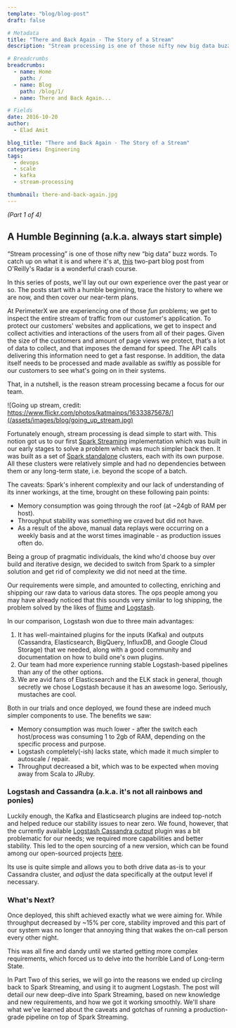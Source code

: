 ```yaml
---
template: "blog/blog-post"
draft: false

# Metadata
title: "There and Back Again - The Story of a Stream"
description: "Stream processing is one of those nifty new big data buzz words. To catch up on what it is and where it’s at, this two-part blog post from O’Reilly’s Radar is a wonderful crash course."

# Breadcrumbs
breadcrumbs:
  - name: Home
    path: /
  - name: Blog
    path: /blog/1/
  - name: There and Back Again...

# Fields
date: 2016-10-20
author:
  - Elad Amit

blog_title: "There and Back Again - The Story of a Stream"
categories: Engineering
tags:
  - devops
  - scale
  - kafka
  - stream-processing

thumbnail: there-and-back-again.jpg
---
```


_(Part 1 of 4)_

## A Humble Beginning (a.k.a. always start simple)

“Stream processing” is one of those nifty new “big data” buzz words. To catch up on what it is and where it's at, [this](https://www.oreilly.com/ideas/the-world-beyond-batch-streaming-101) two-part blog post from O'Reilly's Radar is a wonderful crash course.

In this series of posts, we'll lay out our own experience over the past year or so. The posts start with a humble beginning, trace the history to where we are now, and then cover our near-term plans.

At PerimeterX we are experiencing one of those _fun_ problems; we get to inspect the entire stream of traffic from our customer's application. To protect our customers' websites and applications, we get to inspect and collect activities and interactions of the users from all of their pages. Given the size of the customers and amount of page views we protect, that’s a lot of data to collect, and that imposes the demand for speed. The API calls delivering this information need to get a fast response. In addition, the data itself needs to be processed and made available as swiftly as possible for our customers to see what's going on in their systems.

That, in a nutshell, is the reason stream processing became a focus for our team.

![Going up stream, credit: https://www.flickr.com/photos/katmainps/16333875678/](/assets/images/blog/going_up_stream.jpg)

Fortunately enough, stream processing is dead simple to start with. This notion got us to our first [Spark Streaming](http://spark.apache.org/docs/latest/streaming-programming-guide.html) implementation which was built in our early stages to solve a problem which was much simpler back then. It was built as a set of [Spark standalone](http://spark.apache.org/docs/latest/spark-standalone.html) clusters, each with its own purpose. All these clusters were relatively simple and had no dependencies between them or any long-term state, i.e. beyond the scope of a batch.

The caveats: Spark's inherent complexity and our lack of understanding of its inner workings, at the time, brought on these following pain points:

- Memory consumption was going through the roof (at ~24gb of RAM per host).
- Throughput stability was something we craved but did not have.
- As a result of the above, manual data replays were occurring on a weekly basis and at the worst times imaginable - as production issues often do.

Being a group of pragmatic individuals, the kind who'd choose buy over build and iterative design, we decided to switch from Spark to a simpler solution and get rid of complexity we did not need at the time.

Our requirements were simple, and amounted to collecting, enriching and shipping our raw data to various data stores. The ops people among you may have already noticed that this sounds very similar to log shipping, the problem solved by the likes of [flume](https://flume.apache.org/) and [Logstash](https://www.elastic.co/products/logstash).

In our comparison, Logstash won due to three main advantages:

1. It has well-maintained plugins for the inputs (Kafka) and outputs (Cassandra, Elasticsearch, BigQuery, InfluxDB, and Google Cloud Storage) that we needed, along with a good community and documentation on how to build one's own plugins.
2. Our team had more experience running stable Logstash-based pipelines than any of the other options.
3. We are avid fans of Elasticsearch and the ELK stack in general, though secretly we chose Logstash because it has an awesome logo. Seriously, mustaches are cool.

Both in our trials and once deployed, we found these are indeed much simpler components to use. The benefits we saw:

- Memory consumption was much lower - after the switch each host/process was consuming 1 to 2gb of RAM, depending on the specific process and purpose.
- Logstash completely(-ish) lacks state, which made it much simpler to autoscale / repair.
- Throughput decreased a bit, which was to be expected when moving away from Scala to JRuby.

### Logstash and Cassandra (a.k.a. it's not all rainbows and ponies)

Luckily enough, the Kafka and Elasticsearch plugins are indeed top-notch and helped reduce our stability issues to near zero. We found, however, that the currently available [Logstash Cassandra output](https://github.com/otokarev/logstash-output-cassandra) plugin was a bit problematic for our needs; we required more capabilities and better stability. This led to the open sourcing of a new version, which can be found among our open-sourced projects [here](https://github.com/PerimeterX/logstash-output-cassandra).

Its use is quite simple and allows you to both drive data as-is to your Cassandra cluster, and _adjust_ the data specifically at the output level if necessary.

### What's Next?

Once deployed, this shift achieved exactly what we were aiming for. While throughput decreased by ~15% per core, stability improved and this part of our system was no longer that annoying thing that wakes the on-call person every other night.

This was all fine and dandy until we started getting more complex requirements, which forced us to delve into the horrible Land of Long-term State.

In Part Two of this series, we will go into the reasons we ended up circling back to Spark Streaming, and using it to augment Logstash. The post will detail our new deep-dive into Spark Streaming, based on new knowledge and new requirements, and how we got it working smoothly. We'll share what we've learned about the caveats and gotchas of running a production-grade pipeline on top of Spark Streaming.
